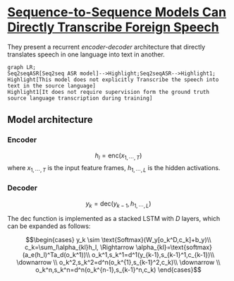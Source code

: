 # [Sequence-to-Sequence Models Can Directly Transcribe Foreign Speech](https://arxiv.org/abs/1703.08581)

They present a recurrent *encoder-decoder* architecture that directly translates speech in one language into text in another.


```mermaid
graph LR;
Seq2seqASR[Seq2seq ASR model]-->Highlight;Seq2seqASR-->Highlight1;
Highlight[This model does not explicitly Transcribe the speech into text in the source language]
Highlight1[It does not require supervision form the ground truth source language transcription during training]
```


## Model architecture

### Encoder

$$
h_l=\text{enc}(x_{1,\cdots,T})
$$
where $x_{1,\cdots,T}$  is the input feature frames, $h_{1,\cdots, L}$ is the hidden activations.

### Decoder

$$
y_k=\text{dec}(y_{k-1},h_{1,\cdots,L})
$$

The dec function is implemented as a stacked LSTM with $D$ layers, which can be expanded as follows:

$$\begin{cases}
y_k \sim \text{Softmax}(W_y[o_k^D,c_k]+b_y)\\
c_k=\sum_l\alpha_{kl}h_l, \Rightarrow \alpha_{kl}=\text{softmax}(a_e(h_l)^Ta_d(o_k^1))\\
o_k^1,s_k^1=d^1(y_{k-1},s_{k-1}^1,c_{k-1})\\ \downarrow \\
o_k^2,s_k^2=d^n(o_k^{1},s_{k-1}^2,c_k)\\ \downarrow \\ o_k^n,s_k^n=d^n(o_k^{n-1},s_{k-1}^n,c_k)
\end{cases}$$

